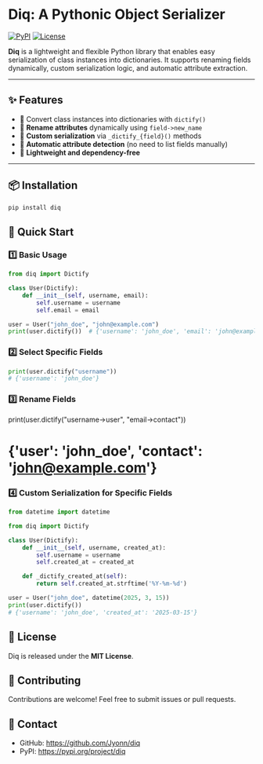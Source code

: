 # **Diq: A Pythonic Object Serializer**
[![PyPI](https://img.shields.io/pypi/v/diq.svg)](https://pypi.org/project/diq/) [![License](https://img.shields.io/github/license/Jyonn/diq)](https://opensource.org/licenses/MIT)

**Diq** is a lightweight and flexible Python library that enables easy serialization of class instances into dictionaries. It supports renaming fields dynamically, custom serialization logic, and automatic attribute extraction.

---

## **✨ Features**
- 🔹 Convert class instances into dictionaries with `dictify()`
- 🔹 **Rename attributes** dynamically using `field->new_name`
- 🔹 **Custom serialization** via `_dictify_{field}()` methods
- 🔹 **Automatic attribute detection** (no need to list fields manually)
- 🔹 **Lightweight and dependency-free**

---

## **📦 Installation**
```bash
pip install diq
```

## **🚀 Quick Start**

### 1️⃣ Basic Usage

```python
from diq import Dictify

class User(Dictify):
    def __init__(self, username, email):
        self.username = username
        self.email = email

user = User("john_doe", "john@example.com")
print(user.dictify())  # {'username': 'john_doe', 'email': 'john@example.com'}
```

### 2️⃣ Select Specific Fields

```python
print(user.dictify("username"))  
# {'username': 'john_doe'}
```

### 3️⃣ Rename Fields

print(user.dictify("username->user", "email->contact"))
# {'user': 'john_doe', 'contact': 'john@example.com'}

### 4️⃣ Custom Serialization for Specific Fields

```python
from datetime import datetime

from diq import Dictify

class User(Dictify):
    def __init__(self, username, created_at):
        self.username = username
        self.created_at = created_at

    def _dictify_created_at(self):
        return self.created_at.strftime('%Y-%m-%d')

user = User("john_doe", datetime(2025, 3, 15))
print(user.dictify())  
# {'username': 'john_doe', 'created_at': '2025-03-15'}
```

## **📝 License**

Diq is released under the **MIT License**.

## **🤝 Contributing**

Contributions are welcome! Feel free to submit issues or pull requests.

## **📮 Contact**

- GitHub: https://github.com/Jyonn/diq
- PyPI: https://pypi.org/project/diq
